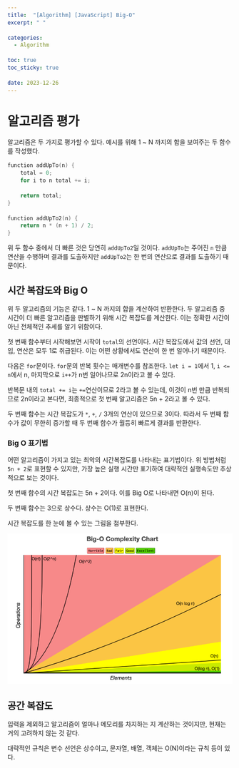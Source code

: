 ```yaml
---
title:  "[Algorithm] [JavaScript] Big-O"
excerpt: " "

categories:
  - Algorithm

toc: true
toc_sticky: true
 
date: 2023-12-26
---
```


# 알고리즘 평가

알고리즘은 두 가지로 평가할 수 있다. 예시를 위해 1 ~ N 까지의 합을 보여주는 두 함수를 작성했다.

```cpp
function addUpTo(n) {
	total = 0;
	for i to n total += i;

	return total;
}

function addUpTo2(n) {
	return n * (n + 1) / 2;
}
```

위 두 함수 중에서 더 빠른 것은 당연히 `addUpTo2`일 것이다. `addUpTo`는 주어진 `n` 만큼 연산을 수행하며 결과를 도출하지만 `addUpTo2`는 한 번의 연산으로 결과를 도출하기 때문이다.

## 시간 복잡도와 Big O

위 두 알고리즘의 기능은 같다. 1 ~ N 까지의 합을 계산하여 반환한다. 두 알고리즘 중 시간이 더 빠른 알고리즘을 판별하기 위해 시간 복잡도를 계산한다. 이는 정확한 시간이 아닌 전체적인 추세를 알기 위함이다.

첫 번째 함수부터 시작해보면 시작이 `total`의 선언이다. 시간 복잡도에서 값의 선언, 대입, 연산은 모두 1로 취급된다. 이는 어떤 상황에서도 연산이 한 번 일어나기 때문이다.

다음은 `for`문이다. `for`문의 반복 횟수는 매개변수를 참조한다. `let i = 1`에서 1, `i <= n`에서 n, 마지막으로 `i++`가 n번 일어나므로 2n이라고 볼 수 있다. 

반복문 내의 `total += i`는 `+=`연산이므로 2라고 볼 수 있는데, 이것이 n번 만큼 반복되므로 2n이라고 본다면, 최종적으로 첫 번째 알고리즘은 5n + 2라고 볼 수 있다.

두 번째 함수는 시간 복잡도가 `*`, `+`, `/` 3개의 연산이 있으므로 3이다. 따라서 두 번째 함수가 값이 무한히 증가할 때 두 번째 함수가 월등히 빠르게 결과를 반환한다.

### Big O 표기법

어떤 알고리즘이 가지고 있는 최악의 시간복잡도를 나타내는 표기법이다. 위 방법처럼 `5n + 2`로 표현할 수 있지만, 가장 높은 실행 시간만 표기하여 대략적인 실행속도만 추상적으로 보는 것이다.

첫 번째 함수의 시간 복잡도는 5n + 2이다. 이를 Big O로 나타내면 O(n)이 된다.

두 번째 함수는 3으로 상수다. 상수는 O(1)로 표현한다.

시간 복잡도를 한 눈에 볼 수 있는 그림을 첨부한다.

![시간복잡도](/assets/images/시간복잡도.png)

## 공간 복잡도

입력을 제외하고 알고리즘이 얼마나 메모리를 차지하는 지 계산하는 것이지만, 현재는 거의 고려하지 않는 것 같다. 

대략적인 규칙은 변수 선언은 상수이고, 문자열, 배열, 객체는 O(N)이라는 규칙 등이 있다.